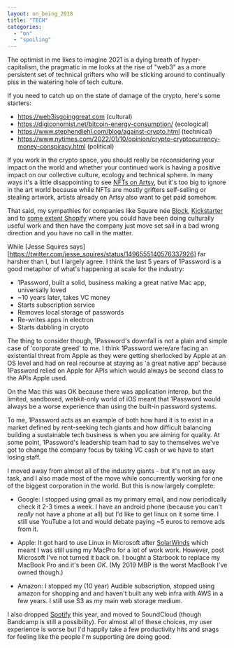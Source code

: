 ```yaml
---
layout: on_being_2018
title: "TECH"
categories:
  - "on"
  - "spoiling"
---
```


The optimist in me likes to imagine 2021 is a dying breath of hyper-capitalism, the pragmatic in me looks at the rise of
"web3" as a more persistent set of technical grifters who will be sticking around to continually piss in the watering
hole of tech culture.

If you need to catch up on the state of damage of the crypto, here's some starters:

- https://web3isgoinggreat.com (cultural)
- https://digiconomist.net/bitcoin-energy-consumption/ (ecological)
- https://www.stephendiehl.com/blog/against-crypto.html (technical)
- https://www.nytimes.com/2022/01/10/opinion/crypto-cryptocurrency-money-conspiracy.html (political)

If you work in the crypto space, you should really be reconsidering your impact on the world and whether your continued
work is having a positive impact on our collective culture, ecology and technical sphere. In many ways it's a little
disappointing to see [NFTs on Artsy](https://nft.artsy.net/auctions/22-for-2022), but it's too big to ignore in the art
world because while NFTs are mostly grifters self-selling or stealing artwork, artists already on Artsy also want to get
paid somehow.

That said, my sympathies for companies like Square née [Block](https://www.block.xyz),
[Kickstarter](https://www.theverge.com/2021/12/8/22825086/kickstarter-crowdfunding-blockchain-open-source-protocol-cleo)
and to [some extent Shopify](https://www.shopify.com/nft) where you could have been doing culturally useful work and
then have the company just move set sail in a bad wrong direction and you have no call in the matter.

While [Jesse Squires says][https://twitter.com/jesse_squires/status/1496555140576337926] far harsher than I, but I
largely agree. I think the last 5 years of 1Password is a good metaphor of what's happening at scale for the industry:

- 1Password, built a solid, business making a great native Mac app, universally loved
- ~10 years later, takes VC money
- Starts subscription service
- Removes local storage of passwords
- Re-writes apps in electron
- Starts dabbling in crypto

The thing to consider though, 1Password's downfall is not a plain and simple case of 'corporate greed' to me. I think
1Password were/are facing an existential threat from Apple as they were getting sherlocked by Apple at an OS level and
had on real recourse at staying as 'a great native app' because 1Password relied on Apple for APIs which would always be
second class to the APIs Apple used.

On the Mac this was OK because there was application interop, but the limited, sandboxed, webkit-only world of iOS meant
that 1Password would always be a worse experience than using the built-in password systems.

To me, 1Password acts as an example of both how hard it is to exist in a market defined by rent-seeking tech giants and
how difficult balancing building a sustainable tech business is when you are aiming for quality. At some point,
1Password's leadership team had to say to themselves we've got to change the company focus by taking VC cash or we have
to start losing staff.

I moved away from almost all of the industry giants - but it's not an easy task, and I also made most of the move while
concurrently working for one of the biggest corporation in the world. But this is now largely complete:

- Google: I stopped using gmail as my primary email, and now periodically check it 2-3 times a week. I have an android
  phone (because you can't _really_ not have a phone at all) but I'd like to get linux on it some time. I still use
  YouTube a lot and would debate paying ~5 euros to remove ads from it.

- Apple: It got hard to use Linux in Microsoft after
  [SolarWinds](https://www.microsoft.com/security/blog/2021/07/13/microsoft-discovers-threat-actor-targeting-solarwinds-serv-u-software-with-0-day-exploit/)
  which meant I was still using my MacPro for a lot of work work. However, post Microsoft I've not turned it back on. I
  bought a Starbook to replace my MacBook Pro and it's been _OK_. (My 2019 MBP is the worst MacBook I've owned though.)

- Amazon: I stopped my (10 year) Audible subscription, stopped using amazon for shopping and and haven't built any web
  infra with AWS in a few years. I still use S3 as my main web storage medium.

I also dropped [Spotify](http://orta.io/notes/apps/migrating-from-spotify) this year, and moved to SoundCloud (though
Bandcamp is still a possibility). For almost all of these choices, my user experience is worse but I'd happily take a
few productivity hits and snags for feeling like the people I'm supporting are doing good.
